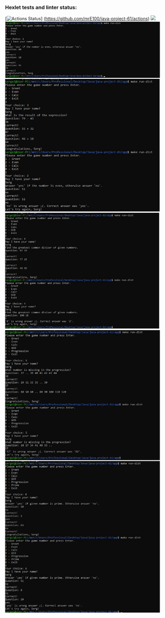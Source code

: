### Hexlet tests and linter status:
[![Actions Status](https://github.com/mrE100/java-project-61/workflows/hexlet-check/badge.svg)]
(https://github.com/mrE100/java-project-61/actions)
<a href="https://codeclimate.com/github/mrE100/java-project-61/maintainability"><img src="https://api.codeclimate.com/v1/badges/7e4a857fa156c93e3000/maintainability" /></a>
![alt text](https://github.com/mrE100/java-project-61/blob/main/printScreen1.jpg)
![alt text](https://github.com/mrE100/java-project-61/blob/main/printScreen2.jpg)
![alt text](https://github.com/mrE100/java-project-61/blob/main/printScreen3.jpg)
![alt text](https://github.com/mrE100/java-project-61/blob/main/printScreen4.jpg)
![alt text](https://github.com/mrE100/java-project-61/blob/main/printScreen5.jpg)
